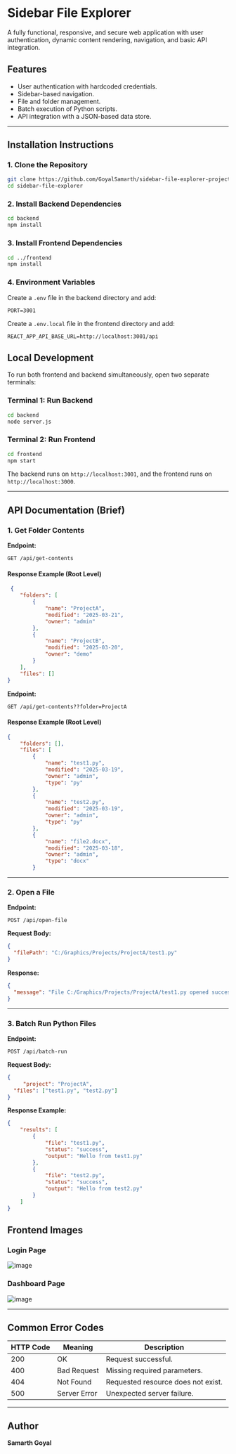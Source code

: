# Sidebar File Explorer

A fully functional, responsive, and secure web application with user authentication, dynamic content rendering, navigation, and basic API integration.

## Features

- User authentication with hardcoded credentials.
- Sidebar-based navigation.
- File and folder management.
- Batch execution of Python scripts.
- API integration with a JSON-based data store.

---

## Installation Instructions

### **1. Clone the Repository**

```sh
git clone https://github.com/GoyalSamarth/sidebar-file-explorer-project.git
cd sidebar-file-explorer
```

### **2. Install Backend Dependencies**

```sh
cd backend
npm install
```

### **3. Install Frontend Dependencies**

```sh
cd ../frontend
npm install
```

### **4. Environment Variables**

Create a `.env` file in the backend directory and add:

```
PORT=3001
```

Create a `.env.local` file in the frontend directory and add:

```
REACT_APP_API_BASE_URL=http://localhost:3001/api
```



## Local Development

To run both frontend and backend simultaneously, open two separate terminals:

### **Terminal 1: Run Backend**

```sh
cd backend
node server.js
```

### **Terminal 2: Run Frontend**

```sh
cd frontend
npm start
```

The backend runs on `http://localhost:3001`, and the frontend runs on `http://localhost:3000`.

---



## API Documentation (Brief)

### **1. Get Folder Contents**

**Endpoint:**

```http
GET /api/get-contents
```

#### **Response Example (Root Level)**

```json
 {
    "folders": [
        {
            "name": "ProjectA",
            "modified": "2025-03-21",
            "owner": "admin"
        },
        {
            "name": "ProjectB",
            "modified": "2025-03-20",
            "owner": "demo"
        }
    ],
    "files": []
}

```

**Endpoint:**

```http
GET /api/get-contents??folder=ProjectA
```

#### **Response Example (Root Level)**

```json
{
    "folders": [],
    "files": [
        {
            "name": "test1.py",
            "modified": "2025-03-19",
            "owner": "admin",
            "type": "py"
        },
        {
            "name": "test2.py",
            "modified": "2025-03-19",
            "owner": "admin",
            "type": "py"
        },
        {
            "name": "file2.docx",
            "modified": "2025-03-18",
            "owner": "admin",
            "type": "docx"
        }
```


---

### **2. Open a File**

**Endpoint:**

```http
POST /api/open-file
```

**Request Body:**

```json
{
  "filePath": "C:/Graphics/Projects/ProjectA/test1.py"
}
```

**Response:**

```json
{
  "message": "File C:/Graphics/Projects/ProjectA/test1.py opened successfully"
}
```

---

### **3. Batch Run Python Files**

**Endpoint:**

```http
POST /api/batch-run
```

**Request Body:**

```json
{
 	 "project": "ProjectA",
  "files": ["test1.py", "test2.py"]
}

```

**Response Example:**

```json
{
    "results": [
        {
            "file": "test1.py",
            "status": "success",
            "output": "Hello from test1.py"
        },
        {
            "file": "test2.py",
            "status": "success",
            "output": "Hello from test2.py"
        }
    ]
}

```




## Frontend Images

### Login Page
![image](https://github.com/user-attachments/assets/33d1217d-798b-4598-938d-683a6e7e2b46)



### Dashboard Page
![image](https://github.com/user-attachments/assets/f35f6d8b-26c4-4d14-bf92-18870dd2e5d1)





---

## Common Error Codes

| HTTP Code | Meaning      | Description                        |
| --------- | ------------ | ---------------------------------- |
| 200       | OK           | Request successful.                |
| 400       | Bad Request  | Missing required parameters.       |
| 404       | Not Found    | Requested resource does not exist. |
| 500       | Server Error | Unexpected server failure.         |

---



## Author

**Samarth Goyal**

